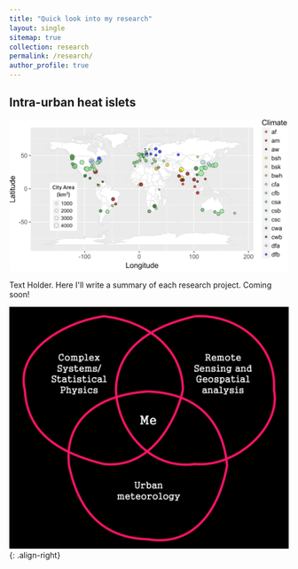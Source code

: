 ```yaml
---
title: "Quick look into my research"
layout: single
sitemap: true
collection: research
permalink: /research/
author_profile: true
---
```




## Intra-urban heat islets

![](/assets/images/World_Map.png)

Text Holder. Here I'll write a summary of each research project. Coming soon!

![image-right](/assets/images/Research-Venn.png){: .align-right}
